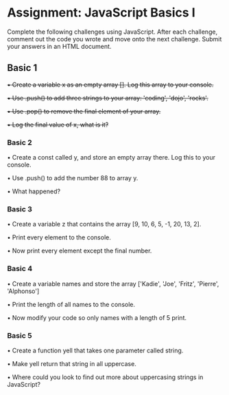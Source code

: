 # Assignment: JavaScript Basics I

Complete the following challenges using JavaScript. After each challenge, comment out the code you wrote and move onto the next challenge. Submit your answers in an HTML document.

## Basic 1

~~• Create a variable x as an empty array []. Log this array to your console.~~

~~• Use .push() to add three strings to your array: 'coding', 'dojo', 'rocks'.~~

~~• Use .pop() to remove the final element of your array.~~

~~• Log the final value of x, what is it?~~

### Basic 2

• Create a const called y, and store an empty array there. Log this to your console.

• Use .push() to add the number 88 to array y.

• What happened?

### Basic 3

• Create a variable z that contains the array [9, 10, 6, 5, -1, 20, 13, 2].

• Print every element to the console.

• Now print every element except the final number.

### Basic 4

• Create a variable names and store the array ['Kadie', 'Joe', 'Fritz', 'Pierre', 'Alphonso']

• Print the length of all names to the console.

• Now modify your code so only names with a length of 5 print.

### Basic 5

• Create a function yell that takes one parameter called string.

• Make yell return that string in all uppercase.

• Where could you look to find out more about uppercasing strings in JavaScript?